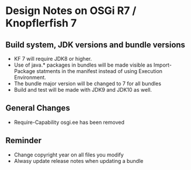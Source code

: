 Design Notes on OSGi R7 / Knopflerfish 7
======================================================================

Build system, JDK versions and bundle versions
--------------------------------------------------
* KF 7 will require JDK8 or higher. 
* Use of java.* packages in bundles will be made visible as
  Import-Package statments in the manifest instead of using Execution
  Environment.
* The bundle major version will be changed to 7 for all bundles
* Build and test will be made with JDK9 and JDK10 as well.

General Changes
--------------------------------------------------
* Require-Capability osgi.ee has been removed


Reminder
--------------------------------------------------
* Change copyright year on all files you modify
* Alwasy update release notes when updating a bundle

